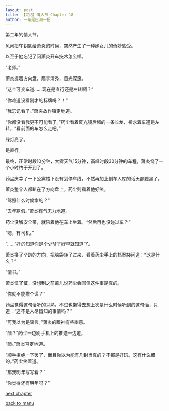 ```yaml
---
layout: post
title: 【完结】情人节 Chapter 18
author: 一条尾巴演一把
---
```




第二年的情人节。

风闲把车钥匙给萧炎的时候，突然产生了一种嫁女儿的奇妙感受。

以至于他忘记了问萧炎开车技术怎么样。



“老师。”

萧炎握着方向盘，眉宇清秀，目光深邃。

“这个可变车道……现在是直行还是左转啊？”

“你难道没看刚才的标牌吗？！”

“我忘记看了。”萧炎故作镇定地道。

“你都没看我更不可能看了。”药尘看着反光镜后堵的一条长龙，祈求着车道是左转，“看前面的车怎么走吧。”

绿灯亮了。

是直行。

最终，正常时段10分钟，大雾天气15分钟，高峰时段30分钟的车程，萧炎绕了一个小时终于开到了。

药尘庆幸了一下公寓楼下没有划停车线，不然再加上倒车入库的话天都要黑了。



萧炎整个人都趴在了方向盘上，药尘则看着他好笑。

“驾照什么时候拿的？”

“去年寒假。”萧炎有气无力地道。

药尘没解安全带，就陪着他在车上坐着。“然后再也没碰过车？”

“嗯，有司机。”

“……”好的知道你是个少爷了好早就知道了。

萧炎换了个趴的方向，把脑袋转了过来，看着药尘手上的档案袋问道：“这是什么？”

“情书。”

萧炎怔了怔，没想到之前薰儿说药尘会回信这件事是真的。

“你就不能撒个谎？”

药尘觉得这句话听的耳熟，不过也懒得去想上次是什么时候听到的这句话，只道：“这不是人尽皆知的事情吗？”

“可我以为是谣言。”萧炎的眼神有些幽怨。

“醋？”药尘一边刷手机上的推送一边道。

“醋。”萧炎笃定地道。

“顺手拒绝一下罢了，而且你以为能有几封当真的？不都是好玩，这有什么醋的。”药尘笑着道。

“那我明年写写看？”

“你觉得还有明年吗？”

[next chapter](https://allforyanchen.github.io/2020/07/18/post-22-chapter-19.html)

[back to manu](https://allforyanchen.github.io/2020/07/18/post-22.html)
